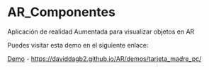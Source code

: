 # AR_Componentes
Aplicación de realidad Aumentada para visualizar objetos en AR


Puedes visitar esta demo en el siguiente enlace:

[Demo](https://daviddagb2.github.io/AR/demos/tarjeta_madre_pc/) - https://daviddagb2.github.io/AR/demos/tarjeta_madre_pc/